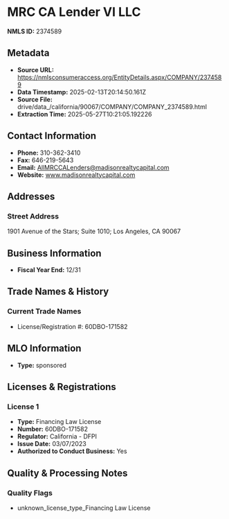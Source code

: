 # MRC CA Lender VI LLC

**NMLS ID:** 2374589

## Metadata
- **Source URL:** https://nmlsconsumeraccess.org/EntityDetails.aspx/COMPANY/2374589
- **Data Timestamp:** 2025-02-13T20:14:50.161Z
- **Source File:** drive/data_/california/90067/COMPANY/COMPANY_2374589.html
- **Extraction Time:** 2025-05-27T10:21:05.192226

## Contact Information
- **Phone:** 310-362-3410
- **Fax:** 646-219-5643
- **Email:** AllMRCCALenders@madisonrealtycapital.com
- **Website:** www.madisonrealtycapital.com

## Addresses
### Street Address
1901 Avenue of the Stars; Suite 1010; Los Angeles, CA 90067

## Business Information
- **Fiscal Year End:** 12/31

## Trade Names & History
### Current Trade Names
- License/Registration #: 60DBO-171582

## MLO Information
- **Type:** sponsored

## Licenses & Registrations

### License 1
- **Type:** Financing Law License
- **Number:** 60DBO-171582
- **Regulator:** California - DFPI
- **Issue Date:** 03/07/2023
- **Authorized to Conduct Business:** Yes

## Quality & Processing Notes
### Quality Flags
- unknown_license_type_Financing Law License
